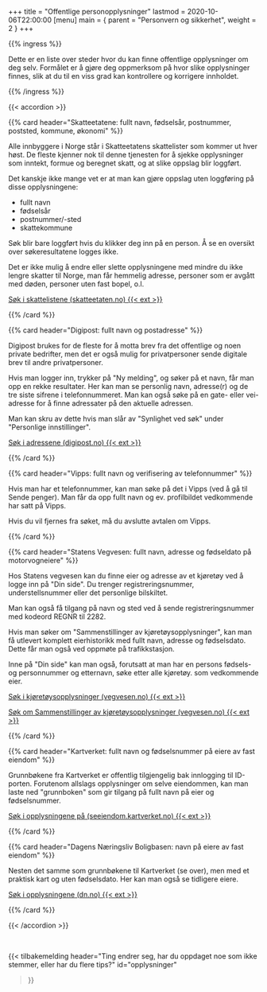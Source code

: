 +++
title = "Offentlige personopplysninger"
lastmod = 2020-10-06T22:00:00
[menu]
main = { parent = "Personvern og sikkerhet", weight = 2 }
+++

<!-- markdownlint-disable MD033 -->

{{% ingress %}}

Dette er en liste over steder hvor du kan finne offentlige opplysninger om deg selv. Formålet er å
gjøre deg oppmerksom på hvor slike opplysninger finnes, slik at du til en viss grad kan kontrollere
og korrigere innholdet.

{{% /ingress %}}

{{< accordion >}}

{{% card header="Skatteetatene: fullt navn, fødselsår, postnummer, poststed, kommune, økonomi" %}}

Alle innbyggere i Norge står i Skatteetatens skattelister som kommer ut hver høst. De
fleste kjenner nok
til denne tjenesten for å sjekke opplysninger som inntekt, formue og beregnet skatt, og at slike oppslag
blir loggført.

Det kanskje ikke mange vet er at man kan gjøre oppslag uten loggføring på disse opplysningene:

- fullt navn
- fødselsår
- postnummer/-sted
- skattekommune

Søk blir bare loggført hvis du klikker deg inn på en person. Å se en oversikt over søkeresultatene
logges ikke.

Det er ikke mulig å endre eller slette opplysningene med mindre du ikke lengre skatter til Norge,
man får hemmelig adresse, personer som er avgått med døden, personer uten fast bopel, o.l.

[Søk i skattelistene (skatteetaten.no) {{< ext >}}
](https://www.skatteetaten.no/person/skatt/skatteoppgjor/skattelistene/)

{{% /card %}}

{{% card header="Digipost: fullt navn og postadresse" %}}

Digipost brukes for de fleste for å motta brev fra det offentlige og noen private bedrifter, men
det er også mulig for privatpersoner sende digitale brev til andre privatpersoner.

Hvis man logger inn, trykker på "Ny melding", og søker på et navn, får man opp en rekke resultater.
Her kan man se personlig navn, adresse(r) og de tre siste sifrene i telefonnummeret. Man kan også
søke på en gate- eller vei- adresse for å finne adressater på den aktuelle adressen.

Man kan skru av dette hvis man slår av "Synlighet ved søk" under
"Personlige innstillinger".

[Søk i adressene (digipost.no) {{< ext >}}
](https://www.digipost.no/)

{{% /card %}}

{{% card header="Vipps: fullt navn og verifisering av telefonnummer" %}}

Hvis man har et telefonnummer, kan man søke på det i Vipps (ved å gå til Sende penger). Man får da
opp fullt navn og ev. profilbildet vedkommende har satt på Vipps.

Hvis du vil fjernes fra søket, må du avslutte avtalen om Vipps.

{{% /card %}}

{{% card header="Statens Vegvesen: fullt navn, adresse og fødseldato på motorvogneiere" %}}

Hos Statens vegvesen kan du finne eier og adresse av et kjøretøy ved å logge inn på "Din side". Du
trenger registreringsnummer, understellsnummer eller det personlige bilskiltet.

Man kan også få tilgang på navn og sted ved å sende registreringsnummer med kodeord REGNR til 2282.

Hvis man søker om "Sammenstillinger av kjøretøysopplysninger",
kan man få utlevert komplett eierhistorikk med fullt navn,
adresse og fødselsdato. Dette får man også ved oppmøte på trafikkstasjon.

Inne på "Din side" kan man også, forutsatt at man har en persons fødsels- og personnummer og
etternavn, søke etter alle kjøretøy. som vedkommende eier.

[Søk i kjøretøysopplysninger (vegvesen.no)
{{< ext >}}](https://www.vegvesen.no/kjoretoy/Kjop+og+salg/Kjøretøyopplysninger/finn-kjoretoyets-eier)

[Søk om Sammenstillinger av kjøretøysopplysninger (vegvesen.no) {{< ext >}}
](https://www.vegvesen.no/kjoretoy/kjop-og-salg/kjoretoyopplysninger/sammenstillinger-av-kjoretoyopplysninger/)

{{% /card %}}

{{% card header="Kartverket: fullt navn og fødselsnummer på eiere av fast eiendom" %}}

Grunnbøkene fra Kartverket er offentlig tilgjengelig bak innlogging til ID-porten. Forutenom
allslags opplysninger om selve eiendommen, kan man laste ned "grunnboken" som gir tilgang på fullt
navn på eier og fødselsnummer.

[Søk i opplysningene på (seeiendom.kartverket.no) {{< ext >}}
](https://seeiendom.kartverket.no)

{{% /card %}}

{{% card header="Dagens Næringsliv Boligbasen: navn på eiere av fast eiendom" %}}

Nesten det samme som grunnbøkene til Kartverket (se over), men med et praktisk kart og uten
fødselsdato. Her kan man også se tidligere eiere.

[Søk i opplysningene (dn.no) {{< ext >}}](https://www.dn.no/boligpriser)

{{% /card %}}

{{< /accordion >}}

<br>

{{< tilbakemelding
header="Ting endrer seg, har du oppdaget noe som ikke stemmer, eller har du flere tips?"
id="opplysninger"
>}}

